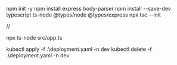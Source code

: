npm init -y
npm install express body-parser
npm install --save-dev typescript ts-node @types/node @types/express
npx tsc --init

//

npx ts-node src/app.ts



kubectl apply -f .\deployment.yaml -n dev
kubectl delete -f .\deployment.yaml -n dev